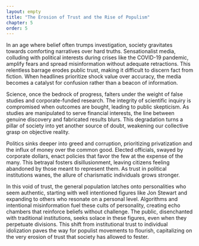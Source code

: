 ```yaml
---
layout: empty
title: "The Erosion of Trust and the Rise of Populism"
chapter: 5
order: 5
---
```


In an age where belief often trumps investigation, society gravitates towards comforting narratives over hard truths. Sensationalist media, colluding with political interests during crises like the COVID-19 pandemic, amplify fears and spread misinformation without adequate retractions. This relentless barrage erodes public trust, making it difficult to discern fact from fiction. When headlines prioritize shock value over accuracy, the media becomes a catalyst for confusion rather than a beacon of information.

Science, once the bedrock of progress, falters under the weight of false studies and corporate-funded research. The integrity of scientific inquiry is compromised when outcomes are bought, leading to public skepticism. As studies are manipulated to serve financial interests, the line between genuine discovery and fabricated results blurs. This degradation turns a pillar of society into yet another source of doubt, weakening our collective grasp on objective reality.

Politics sinks deeper into greed and corruption, prioritizing privatization and the influx of money over the common good. Elected officials, swayed by corporate dollars, enact policies that favor the few at the expense of the many. This betrayal fosters disillusionment, leaving citizens feeling abandoned by those meant to represent them. As trust in political institutions wanes, the allure of charismatic individuals grows stronger.

In this void of trust, the general population latches onto personalities who seem authentic, starting with well intentioned figures like Jon Stewart and expanding to others who resonate on a personal level. Algorithms and intentional misinformation fuel these cults of personality, creating echo chambers that reinforce beliefs without challenge. The public, disenchanted with traditional institutions, seeks solace in these figures, even when they perpetuate divisions. This shift from institutional trust to individual idolization paves the way for populist movements to flourish, capitalizing on the very erosion of trust that society has allowed to fester.